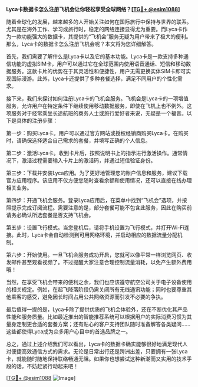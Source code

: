 **Lyca卡数据卡怎么注册飞机会让你轻松享受全球网络？[[TG💪+ @esim1088](https://t.me/s/esim1088)]**

随着全球化的发展，越来越多的人开始关注如何在国际旅行中保持与世界的联系。尤其是在海外工作、学习或旅行时，稳定的网络连接显得尤为重要。而Lyca卡作为一款功能强大的数据卡，其提供的“飞机会”服务无疑为用户带来了极大的便利。那么，Lyca卡的数据卡怎么注册飞机会呢？本文将为您详细解答。

首先，我们需要了解什么是Lyca卡以及它的基本功能。Lyca卡是一款支持多种通信功能的虚拟SIM卡，用户可以通过它在全球范围内使用语音通话、短信和移动数据服务。这款卡片的优势在于其灵活性和便捷性，用户无需更换实体SIM卡即可实现国际漫游。此外，Lyca卡还提供了多种套餐选择，满足不同用户的个性化需求。

接下来，我们来探讨如何注册Lyca卡的飞机会服务。飞机会是Lyca卡的一项增值服务，允许用户在特定条件下继续使用移动数据服务，即使在飞机上也不例外。这项服务对于经常乘坐长途航班的商务人士或旅行爱好者来说，无疑是一个福音。以下是具体的注册步骤：

第一步：购买Lyca卡。用户可以通过官方网站或授权经销商购买Lyca卡。在购买时，请确保选择适合自己需求的套餐，并填写正确的个人信息。

第二步：激活Lyca卡。收到卡片后，按照说明书上的指示进行激活操作。通常情况下，激活过程需要输入卡片上的激活码，并通过短信验证身份。

第三步：下载并安装Lyca应用。为了更好地管理您的账户信息和服务，建议下载官方应用程序。该应用不仅方便您随时查看余额和使用情况，还可以直接在线办理相关业务。

第四步：开通飞机会服务。登录Lyca应用后，在菜单中找到“飞机会”选项，并按照提示完成订阅流程。需要注意的是，部分套餐可能不包含此服务，因此在购买前请务必确认所选套餐是否支持飞机会。

第五步：设置飞行模式。当您登机后，请将手机设置为飞行模式，并打开Wi-Fi连接。此时，Lyca卡会自动检测到可用网络环境，并启动相应的数据流量分配机制。

第六步：开始使用。一旦飞机会服务成功开启，您就可以像平常一样浏览网页、收发邮件甚至观看视频了。不过提醒大家注意合理控制流量消耗，以免产生额外费用哦！

当然，在享受飞机会带来的便利之余，我们也应该遵守航空公司关于电子设备使用的相关规定。例如，在起飞降落阶段仍需关闭所有无线通讯功能；同时也要尊重其他乘客的感受，避免因长时间占用公共网络资源而引发不必要的争执。

最后值得一提的是，Lyca卡除了提供优质的飞机会体验外，还在不断优化其产品性能和服务质量。比如最近推出的智能推荐系统可以根据用户的实际消费习惯为其量身定制更合适的套餐方案；还有贴心的客户支持团队随时准备解答各类疑问……这些都使得Lyca成为众多用户心目中的首选品牌之一。

总之，通过上述介绍我们可以看出，Lyca卡的数据卡确实能够很好地满足现代人对便捷高效通信方式的需求。无论是日常出行还是跨洲出差，只要拥有一张Lyca卡，就能随时随地保持联络畅通无阻。如果你也想尝试这种新潮而又实用的技术手段的话，不妨赶紧行动起来吧！

[[TG💪+ @esim1088](https://t.me/s/esim1088) ![Image](https://i.postimg.cc/4NQfJmqS/Snipaste-2025-05-13-00-14-12.png)]